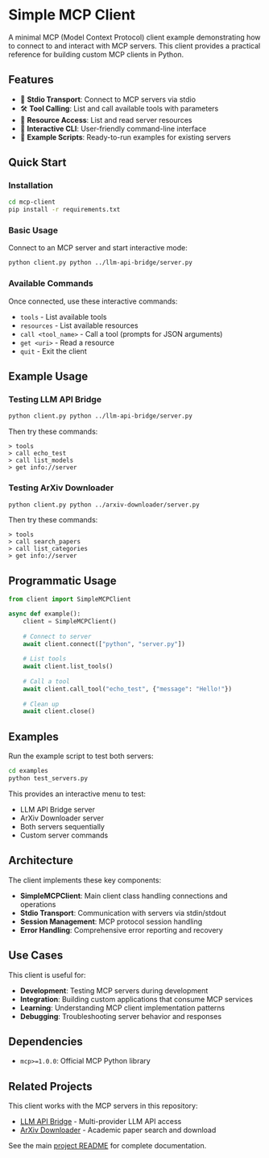 # Simple MCP Client

A minimal MCP (Model Context Protocol) client example demonstrating how to connect to and interact with MCP servers. This client provides a practical reference for building custom MCP clients in Python.

## Features

- 🔌 **Stdio Transport**: Connect to MCP servers via stdio
- 🛠️ **Tool Calling**: List and call available tools with parameters
- 📂 **Resource Access**: List and read server resources
- 🎯 **Interactive CLI**: User-friendly command-line interface
- 📝 **Example Scripts**: Ready-to-run examples for existing servers

## Quick Start

### Installation

```bash
cd mcp-client
pip install -r requirements.txt
```

### Basic Usage

Connect to an MCP server and start interactive mode:

```bash
python client.py python ../llm-api-bridge/server.py
```

### Available Commands

Once connected, use these interactive commands:

- `tools` - List available tools
- `resources` - List available resources  
- `call <tool_name>` - Call a tool (prompts for JSON arguments)
- `get <uri>` - Read a resource
- `quit` - Exit the client

## Example Usage

### Testing LLM API Bridge

```bash
python client.py python ../llm-api-bridge/server.py
```

Then try these commands:
```
> tools
> call echo_test
> call list_models
> get info://server
```

### Testing ArXiv Downloader

```bash
python client.py python ../arxiv-downloader/server.py
```

Then try these commands:
```
> tools
> call search_papers
> call list_categories
> get info://server
```

## Programmatic Usage

```python
from client import SimpleMCPClient

async def example():
    client = SimpleMCPClient()
    
    # Connect to server
    await client.connect(["python", "server.py"])
    
    # List tools
    await client.list_tools()
    
    # Call a tool
    await client.call_tool("echo_test", {"message": "Hello!"})
    
    # Clean up
    await client.close()
```

## Examples

Run the example script to test both servers:

```bash
cd examples
python test_servers.py
```

This provides an interactive menu to test:
- LLM API Bridge server
- ArXiv Downloader server
- Both servers sequentially
- Custom server commands

## Architecture

The client implements these key components:

- **SimpleMCPClient**: Main client class handling connections and operations
- **Stdio Transport**: Communication with servers via stdin/stdout
- **Session Management**: MCP protocol session handling
- **Error Handling**: Comprehensive error reporting and recovery

## Use Cases

This client is useful for:

- **Development**: Testing MCP servers during development
- **Integration**: Building custom applications that consume MCP services
- **Learning**: Understanding MCP client implementation patterns
- **Debugging**: Troubleshooting server behavior and responses

## Dependencies

- `mcp>=1.0.0`: Official MCP Python library

## Related Projects

This client works with the MCP servers in this repository:

- [LLM API Bridge](../llm-api-bridge/) - Multi-provider LLM API access
- [ArXiv Downloader](../arxiv-downloader/) - Academic paper search and download

See the main [project README](../README.md) for complete documentation.